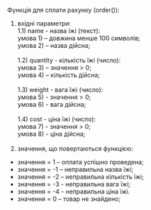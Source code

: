 Функція для сплати рахунку (order()):
1) вхідні параметри:<br>
1.1) name - назва їжі (текст):<br>
умова 1) – довжина менше 100 символів;<br>
умова 2) – назва дійсна;<br><br>
1.2) quantity - кількість їжі (число):<br>
умова 3) – значення > 0;<br>
умова 4) – кількість дійсна;<br><br>
1.3) weight - вага їжі (число):<br>
умова 5) - значення > 0;<br>
умова 6) - вага дійсна;<br><br>
1.4) cost - ціна їжі (число):<br>
умова 7) - значення > 0;<br>
умова 8) - ціна дійсна;<br><br>
2) значення, що повертаються функцією:
+ значення = 1 – оплата успішно проведена;
+ значення = -1 – неправильна назва їжі;
+ значення = -2 – неправильна кількість їжі;
+ значення = -3 - неправильна вага їжі;
+ значення = -4 - неправильна ціна їжі.
+ значення = 0 – товар не знайдено;
